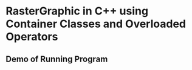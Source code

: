 # RasterGraphic in C++ using Container Classes and Overloaded Operators

## Demo of Running Program
